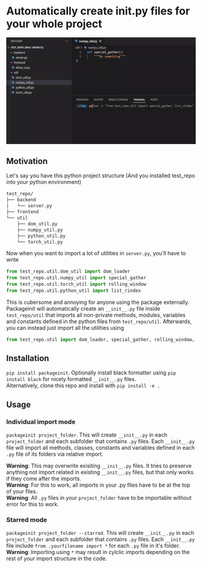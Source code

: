 # Automatically create __init__.py files for your whole project
![](packageinit.gif)
## Motivation
Let's say you have this python project structure (And you installed test_repo into your python environment)
```
test_repo/
├── backend
│   └── server.py
├── frontend
└── util
    ├── dom_util.py
    ├── numpy_util.py
    ├── python_util.py
    └── torch_util.py
```
Now when you want to import a lot of utilities in `server.py`, you'll have to write
```python
from test_repo.util.dom_util import dom_loader
from test_repo.util.numpy_util import special_gather
from test_repo.util.torch_util import rolling_window
from test_repo.util.python_util import list_rindex
```
This is cubersome and annoying for anyone using the package externally. Packageinit will automatically create an `__init__.py` file inside `test_repo/util` that imports all non-private methods, modules, variables and constants defined in the python files from `test_repo/util`. Afterwards, you can instead just import all the utilities using
```python
from test_repo.util import dom_loader, special_gather, rolling_window, list_rindex
```
## Installation
`pip install packageinit`. Optionally install black formatter using `pip install black` for nicely formatted `__init__.py` files.  
Alternatively, clone this repo and install with `pip install -e .`
## Usage
### Individual import mode
`packageinit project_folder`. This will create `__init__.py` in each `project_folder` and each subfolder that contains `.py` files. Each `__init__.py` file will import all methods, classes, constants and variables defined in each `.py` file of its folders via relative import.

**Warning**: This may overwrite exisiting `__init__.py` files. It tries to preserve anything not import related in existing `__init__.py` files, but that only works if they come after the imports.  
**Warning**: For this to work, all imports in your .py files have to be at the top of your files.  
**Warning**: All `.py` files in your `project_folder` have to be importable without error for this to work.  

### Starred mode
`packageinit project_folder --starred`. This will create `__init__.py` in each `project_folder` and each subfolder that contains `.py` files. Each `__init__.py` file include `from .yourfilename import *` for each `.py` file in it's folder.
**Warning**: Importing using `*` may result in cylclic imports depending on the rest of your import structure in the code.